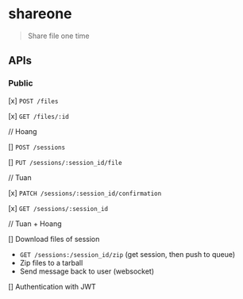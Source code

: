 # shareone

> Share file one time

## APIs

### Public

[x] `POST /files`

[x] `GET /files/:id`

// Hoang

[] `POST /sessions` 

[] `PUT /sessions/:session_id/file` 

// Tuan

[x] `PATCH /sessions/:session_id/confirmation`

[x] `GET /sessions/:session_id` 

// Tuan + Hoang

[] Download files of session

  - `GET /sessions:/session_id/zip` (get session, then push to queue)
  - Zip files to a tarball
  - Send message back to user (websocket)

[] Authentication with JWT
